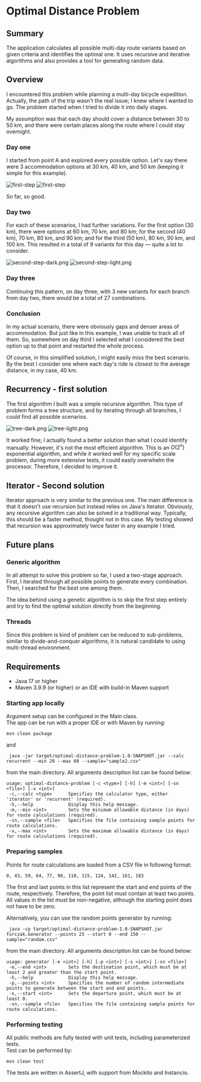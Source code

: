 # Optimal Distance Problem
## Summary
The application calculates all possible multi-day route variants based on given criteria and identifies the optimal one. It uses recursive and iterative algorithms and also provides a tool for generating random data.
## Overview
I encountered this problem while planning a multi-day bicycle expedition. 
Actually, the path of the trip wasn't the real issue; I knew where I wanted to go. 
The problem started when I tried to divide it into daily stages.


My assumption was that each day should cover a distance between 30 to 50 km, and there were certain places along the route where I could stay overnight.
### Day one
I started from point A and explored every possible option.
Let's say there were 3 accommodation options at 30 km, 40 km, and 50 km (keeping it simple for this example).

![first-step](img%2Fpng%2Ffirst-step-dark.png#gh-dark-mode-only)
![first-step](img%2Fpng%2Ffirst-step-light.png#gh-light-mode-only)

So far, so good.
### Day two
For each of these scenarios, I had further variations. 
For the first option (30 km), there were options at 60 km, 70 km, and 80 km; for the second (40 km), 70 km, 80 km, and 90 km; and for the third (50 km), 80 km, 90 km, and 100 km. 
This resulted in a total of 9 variants for this day — quite a lot to consider.

![second-step-dark.png](img%2Fpng%2Fsecond-step-dark.png#gh-dark-mode-only)
![second-step-light.png](img%2Fpng%2Fsecond-step-light.png#gh-light-mode-only)

### Day three
Continuing this pattern, on day three, with 3 new variants for each branch from day two, there would be a total of 27 combinations.
### Conclusion
In my actual scenario, there were obviously gaps and denser areas of accommodation. 
But just like in this example, I was unable to track all of them. So, somewhere on day third I selected what I considered the best option up to that point and restarted the whole process.

Of course, in this simplified solution, I might easily miss the best scenario. By the best I consider one where each day's ride is closest to the average distance, in my case, 40 km.

## **Recurrency** - first solution
The first algorithm I built was a simple recursive algorithm. 
This type of problem forms a tree structure, and by iterating through all branches, I could find all possible scenarios.

![tree-dark.png](img%2Fpng%2Ftree-dark.png#gh-dark-mode-only)
![tree-light.png](img%2Fpng%2Ftree-light.png#gh-light-mode-only)

It worked fine; I actually found a better solution than what I could identify manually. However, it's not the most efficient algorithm. This is an $`O(2^n)`$ exponential algorithm, and while it worked well for my specific scale problem, during more extensive tests, it could easily overwhelm the processor. Therefore, I decided to improve it.
## **Iterator** - Second solution
Iterator approach is very similar to the previous one. The main difference is that it doesn't use recursion but instead relies on Java's Iterator. Obviously, any recursive algorithm can also be solved in a traditional way. Typically, this should be a faster method, thought not in this case. My testing showed that recursion was approximately twice faster in any example I tried. 
## Future plans
### **Generic algorithm**
In all attempt to solve this problem so far, I used a two-stage approach. First, I iterated through all possible points to generate every combination. Then, I searched for the best one among them.

The idea behind using a genetic algorithm is to skip the first step entirely and try to find the optimal solution directly from the beginning.
### **Threads**
Since this problem is kind of problem can be reduced to sub-problems, similar to divide-and-conquer algorithms, it is natural candidate to using multi-thread environment. 
## Requirements
+ Java 17 or higher
+ Maven 3.9.9 (or higher) or an IDE with build-in Maven support
### Starting app locally
Argument setup can be configured in the Main class.  
The app can be run with a proper IDE or with Maven by running:

`mvn clean package`  

and  

```shell
 java -jar target/optimal-distance-problem-1.0-SNAPSHOT.jar --calc recurrent --min 20 --max 60 --sample="sample2.csv"
 ```
from the main directory. All arguments description list can be found below: 
```
usage: optimal-distance-problem [-c <type>] [-h] [-m <int>] [-sn <file>] [-x <int>]
 -c,--calc <type>      Specifies the calculator type, either 'iterator' or 'recurrent' (required).
 -h,--help             Display this help message.
 -m,--min <int>        Sets the minimum allowable distance (in days) for route calculations (required).
 -sn,--sample <file>   Specifies the file containing sample points for route calculations.
 -x,--max <int>        Sets the maximum allowable distance (in days) for route calculations (required).
```
### Preparing samples
Points for route calculations are loaded from a CSV file in following format:

`0, 43, 59, 64, 77, 90, 110, 115, 124, 142, 161, 183`

The first and last points in this list represent the start and end points of the route, respectively. 
Therefore, the point list must contain at least two points.
All values in the list must be non-negative, although the starting point does not have to be zero.

Alternatively, you can use the random points generator by running:
```shell
 java -cp target/optimal-distance-problem-1.0-SNAPSHOT.jar furczak.Generator --points 25 --start 0 --end 150 --sample="random.csv"
 ```
from the main directory. All arguments description list can be found below:

```
usage: generator [-e <int>] [-h] [-p <int>] [-s <int>] [-sn <file>] 
 -e,--end <int>        Sets the destination point, which must be at least 2 and greater than the start point.
 -h,--help             Display this help message.
 -p,--points <int>     Specifies the number of random intermediate points to generate between the start and end points.
 -s,--start <int>      Sets the departure point, which must be at least 0.
 -sn,--sample <file>   Specifies the file containing sample points for route calculations.
```

### Performing testing
All public methods are fully tested with unit tests, including parameterized tests.  
Test can be performed by:

`mvn clean test`

The tests are written in AssertJ, with support from Mockito and Instancio.
